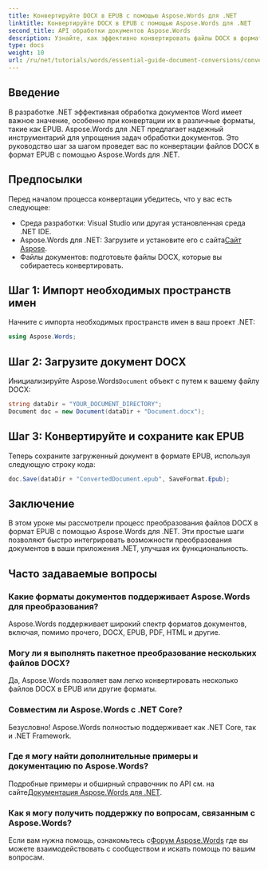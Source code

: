 ```yaml
---
title: Конвертируйте DOCX в EPUB с помощью Aspose.Words для .NET
linktitle: Конвертируйте DOCX в EPUB с помощью Aspose.Words для .NET
second_title: API обработки документов Aspose.Words
description: Узнайте, как эффективно конвертировать файлы DOCX в формат EPUB с помощью Aspose.Words для .NET. Это всеобъемлющее руководство содержит пошаговые инструкции.
type: docs
weight: 10
url: /ru/net/tutorials/words/essential-guide-document-conversions/convert-docx-to-epub/
---
```

## Введение

В разработке .NET эффективная обработка документов Word имеет важное значение, особенно при конвертации их в различные форматы, такие как EPUB. Aspose.Words для .NET предлагает надежный инструментарий для упрощения задач обработки документов. Это руководство шаг за шагом проведет вас по конвертации файлов DOCX в формат EPUB с помощью Aspose.Words для .NET.

## Предпосылки

Перед началом процесса конвертации убедитесь, что у вас есть следующее:

- Среда разработки: Visual Studio или другая установленная среда .NET IDE.
-  Aspose.Words для .NET: Загрузите и установите его с сайта[Сайт Aspose](https://releases.aspose.com/words/net/).
- Файлы документов: подготовьте файлы DOCX, которые вы собираетесь конвертировать.

## Шаг 1: Импорт необходимых пространств имен

Начните с импорта необходимых пространств имен в ваш проект .NET:

```csharp
using Aspose.Words;
```

## Шаг 2: Загрузите документ DOCX

 Инициализируйте Aspose.Words`Document` объект с путем к вашему файлу DOCX:

```csharp
string dataDir = "YOUR_DOCUMENT_DIRECTORY";
Document doc = new Document(dataDir + "Document.docx");
```

## Шаг 3: Конвертируйте и сохраните как EPUB

Теперь сохраните загруженный документ в формате EPUB, используя следующую строку кода:

```csharp
doc.Save(dataDir + "ConvertedDocument.epub", SaveFormat.Epub);
```

## Заключение

В этом уроке мы рассмотрели процесс преобразования файлов DOCX в формат EPUB с помощью Aspose.Words для .NET. Эти простые шаги позволяют быстро интегрировать возможности преобразования документов в ваши приложения .NET, улучшая их функциональность.

## Часто задаваемые вопросы

### Какие форматы документов поддерживает Aspose.Words для преобразования?

Aspose.Words поддерживает широкий спектр форматов документов, включая, помимо прочего, DOCX, EPUB, PDF, HTML и другие.

### Могу ли я выполнять пакетное преобразование нескольких файлов DOCX?

Да, Aspose.Words позволяет вам легко конвертировать несколько файлов DOCX в EPUB или другие форматы.

### Совместим ли Aspose.Words с .NET Core?

Безусловно! Aspose.Words полностью поддерживает как .NET Core, так и .NET Framework.

### Где я могу найти дополнительные примеры и документацию по Aspose.Words?

 Подробные примеры и обширный справочник по API см. на сайте[Документация Aspose.Words для .NET](https://reference.aspose.com/words/net/).

### Как я могу получить поддержку по вопросам, связанным с Aspose.Words?

 Если вам нужна помощь, ознакомьтесь с[Форум Aspose.Words](https://forum.aspose.com/c/words/8) где вы можете взаимодействовать с сообществом и искать помощь по вашим вопросам.